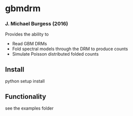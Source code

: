 # gbmdrm
### J. Michael Burgess (2016)

Provides the ability to 
* Read GBM DRMs
* Fold spectral models through the DRM to produce counts
* Simulate Poisson distributed folded counts

## Install
python setup install

## Functionality
see the examples folder
